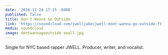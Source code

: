 ```yaml
---
date: '2016-11-24 17:15 -0400'
published: false
title: Don't Wanna Go Outside
link: 'https://soundcloud.com/jwelljake/jwell-dont-wanna-go-outside-ft-robert-don'
media: soundcloud
image: dontwannagooutside-small.jpg
---
```

Single for NYC based rapper JWELL. Producer, writer, and vocalist. 
